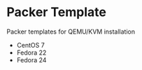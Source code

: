 Packer Template
================


Packer templates for QEMU/KVM installation

* CentOS 7
* Fedora 22
* Fedora 24
